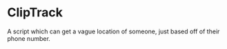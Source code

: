 # ClipTrack
A script which can get a vague location of someone, just based off of their phone number.
